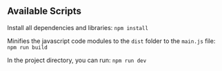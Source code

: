 ## Available Scripts

Install all dependencies and libraries:
`npm install`

Minifies the javascript code modules to the `dist` folder to the `main.js` file:
`npm run build`

In the project directory, you can run:
`npm run dev`
